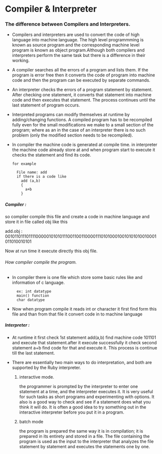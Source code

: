 # Compiler & Interpreter

### The difference between Compilers and Interpreters.

* Compilers and interpreters are used to convert the code of high language into machine language. The high level programmming is known as source program and the corresponding machine level program is known as object program.Although both compilers and interpreters perform the same task but there is a difference in their working.
* A compiler searches all the errors of a program and lists them. If the program is error free then it converts the code of program into machine code and then the program can be executed by separate commands. 
* An interpreter checks the errors of a program statement by statement. After checking one statement, it converts that statement into machine code and then executes that statement. The process continues until the last statement of program occurs.
* Interpreted programs can modify themselves at runtime by adding/changing functions. A compiled program has to be recompiled fully even for the small modifications we make to a small section of the program; where as an in the case of an interpreter there is no such problem (only the modified section needs to be recompiled).
* In compiler the machine code is generated at compile time. in interpreter the machine code already store at and when program start to execute it checks the statement and find its code. 

      for example 
          
        File name: add 
        if there is a code like
          add (a,b)
          {
            a+b
          }  

##### Compiler :
so compiler compile this file and create a code in machine language and store it in file called obj like this
      
add.obj : 00101101110111100000101010111001100110000111010100010010101010010001011010010101

Now at run time it execute directly this obj file.

###### How compiler compile the program.
* In compiler there is one file which store some basic rules like and information of c language.
        
        ex: int datatype
        main() function
        char datatype
* Now when program compile it reads int or character it first find form this file  and than from that file it convert code in to machine language

##### Interpreter :
        
* At runtime it first check 1st statement add(a,b) find machine code 101101 and execute that statement.after it execute successfully it check second statement a+b find code for that and execute it. This process is continue till the last statement.
 
* There are essentially two main ways to do interpretation, and both are supported by the Ruby interpreter. 

    1.  interactive mode.

        the programmer is prompted by the interpreter to enter one statement at a time, and the interpreter executes it. It is very useful for such tasks as short programs and experimenting with options. It also is a good way to check and see if a statement does what you think it will do. It is often a good idea to try something out in the interactive interpreter before you put it in a program.
    
    2.  batch mode 

        the program is prepared the same way it is in compilation; it is prepared in its entirety and stored in a file. The file containing the program is used as the input to the interpreter that analyzes the file statement by statement and executes the statements one by one.



    